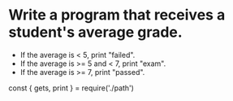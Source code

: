 # Write a program that receives a student's average grade.

- If the average is < 5, print "failed".
- If the average is >= 5 and < 7, print "exam".
- If the average is >= 7, print "passed".

const { gets, print } = require('./path')
